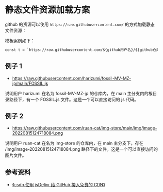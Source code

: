 # 静态文件资源加载方案

github 的资源可以使用 `https://raw.githubusercontent.com/` 的方式加载静态文件资源：

模板案例如下：

```txt
const t = `https://raw.githubusercontent.com/${github用户名}/${github仓库名称}/${分支名称}/${...src文件路径}.${文件格式}`;
```

## 例子 1

- https://raw.githubusercontent.com/harizumi/fossil-MV-MZ-jp/main/FOSSIL.js

说明用户 harizumi 在名为 fossil-MV-MZ-jp 的仓库内，在 main 主分支内的根目录路径下，有一个 FOSSIL.js 文件。这是一个可以直接访问的 js 代码。

## 例子 2

- https://raw.githubusercontent.com/ruan-cat/img-store/main/img/image-20220815124718084.png

说明用户 ruan-cat 在名为 img-store 的仓库内，在 main 主分支下，存在 /img/image-20220815124718084.png 路径下的文件。这是一个可以直接访问的图片文件。

## 参考资料

- [《csdn.使用 jsDelivr 给 GitHub 接入免费的 CDN》](https://blog.csdn.net/nineya_com/article/details/103498700)
